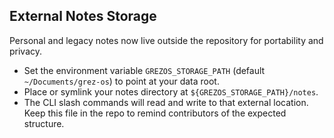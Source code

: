 ## External Notes Storage

Personal and legacy notes now live outside the repository for portability and privacy.

- Set the environment variable `GREZOS_STORAGE_PATH` (default `~/Documents/grez-os`) to point at your data root.
- Place or symlink your notes directory at `${GREZOS_STORAGE_PATH}/notes`.
- The CLI slash commands will read and write to that external location. Keep this file in the repo to remind contributors of the expected structure.

